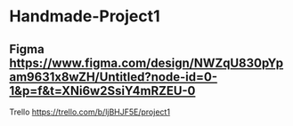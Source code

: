 # Handmade-Project1

Figma https://www.figma.com/design/NWZqU830pYpam9631x8wZH/Untitled?node-id=0-1&p=f&t=XNi6w2SsiY4mRZEU-0
-------
Trello https://trello.com/b/ljBHJF5E/project1
